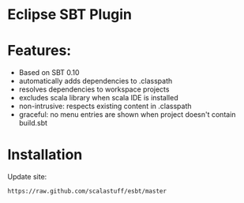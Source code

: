 
Eclipse SBT Plugin
==================

# Features:

- Based on SBT 0.10
- automatically adds dependencies to .classpath
- resolves dependencies to workspace projects
- excludes scala library when scala IDE is installed
- non-intrusive: respects existing content in .classpath
- graceful: no menu entries are shown when project doesn't contain build.sbt

# Installation

Update site:

	https://raw.github.com/scalastuff/esbt/master
